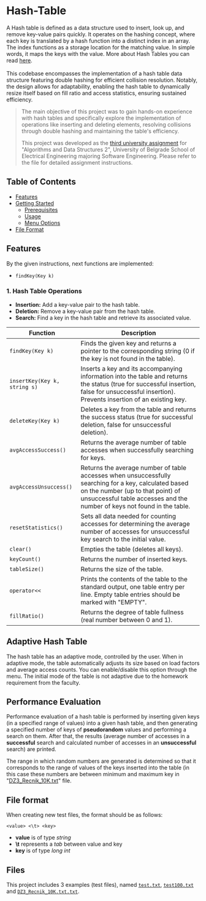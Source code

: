 # Hash-Table

A Hash table is defined as a data structure used to insert, look up, and remove key-value pairs quickly. It operates on the hashing concept, where each key is translated by a hash function into a distinct index in an array. The index functions as a storage location for the matching value. In simple words, it maps the keys with the value. More about Hash Tables you can read [here](https://www.geeksforgeeks.org/hash-table-data-structure/). 
<br />
<br />
This codebase encompasses the implementation of a hash table data structure featuring double hashing for efficient collision resolution. Notably, the design allows for adaptability, enabling the hash table to dynamically resize itself based on fill ratio and access statistics, ensuring sustained efficiency.

> The main objective of this project was to gain hands-on experience with hash tables and specifically explore the implementation of operations like inserting and deleting elements, resolving collisions through double hashing and maintaining the table's efficiency.
> 
> This project was developed as the [third university assignment](instructions.pdf) for "Algorithms and Data Structures 2", University of Belgrade School of Electrical Engineering majoring Software Engineering. Please refer to the file for detailed assignment instructions.

## Table of Contents

- [Features](#features)
- [Getting Started](#getting-started)
  - [Prerequisites](#prerequisites)
  - [Usage](#usage)
  - [Menu Options](#menu-options)
- [File Format](#file-format)

## Features
By the given instructions, next functions are implemented:

- ```findKey(Key k)```

### 1. Hash Table Operations

- **Insertion:** Add a key-value pair to the hash table.
- **Deletion:** Remove a key-value pair from the hash table.
- **Search:** Find a key in the hash table and retrieve its associated value.

| Function | Description |
|---|---|
| `findKey(Key k)` | Finds the given key and returns a pointer to the corresponding string (0 if the key is not found in the table). |
| `insertKey(Key k, string s)` | Inserts a key and its accompanying information into the table and returns the status (true for successful insertion, false for unsuccessful insertion). Prevents insertion of an existing key. |
| `deleteKey(Key k)` | Deletes a key from the table and returns the success status (true for successful deletion, false for unsuccessful deletion). |
| `avgAccessSuccess()` | Returns the average number of table accesses when successfully searching for keys. |
| `avgAccessUnsuccess()` | Returns the average number of table accesses when unsuccessfully searching for a key, calculated based on the number (up to that point) of unsuccessful table accesses and the number of keys not found in the table. |
| `resetStatistics()` | Sets all data needed for counting accesses for determining the average number of accesses for unsuccessful key search to the initial value. |
| `clear()` | Empties the table (deletes all keys). |
| `keyCount()` | Returns the number of inserted keys. |
| `tableSize()` | Returns the size of the table. |
| `operator<<` | Prints the contents of the table to the standard output, one table entry per line. Empty table entries should be marked with "EMPTY". |
| `fillRatio()` | Returns the degree of table fullness (real number between 0 and 1). |

## Adaptive Hash Table
The hash table has an adaptive mode, controlled by the user. When in adaptive mode, the table automatically adjusts its size based on load factors and average access counts. You can enable/disable this option through the menu. The initial mode of the table is not adaptive due to the homework requirement from the faculty.

## Performance Evaluation
Performance evaluation of a hash table is performed by inserting given keys (in a specified range of values) into a given hash table, and then generating a specified number of keys of **pseudorandom** values and performing a search on them. After that, the results (average number of accesses in a **successful** search and calculated number of accesses in an **unsuccessful** search) are printed.<br />

The range in which random numbers are generated is determined so that it corresponds to the range of values of the keys inserted into the table (in this case these numbers are between minimum and maximum key in "[DZ3_Recnik_10K.txt](Files/DZ3_Recnik_10K.txt)" file.

## File format
When creating new test files, the format should be as follows:
```
<value> <\t> <key>
```
* **value** is of type *string*
* **\t** represents a *tab* between value and key 
* **key** is of type *long int*

## Files
This project includes 3 examples (test files), named [`test.txt`](Files/test.txt), [`test100.txt`](Files/test100.txt) and [`DZ3_Recnik_10K.txt.txt`](Files/DZ3_Recnik_10Ktxt).
 <br />

